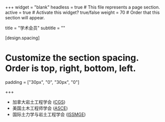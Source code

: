 +++
widget = "blank"
headless = true  # This file represents a page section.
active = true  # Activate this widget? true/false
weight = 70  # Order that this section will appear.

title = "学术会员"
subtitle = ""

[design.spacing]
  # Customize the section spacing. Order is top, right, bottom, left.
  padding = ["30px", "0", "30px", "0"]

+++


- 加拿大岩土工程学会 ([CGS](http://www.cgs.ca/index.php?lang=en))
- 美国土木工程师学会 ([ASCE](https://www.asce.org/))
- 国际土力学与岩土工程学会 ([ISSMGE](https://www.issmge.org/))
